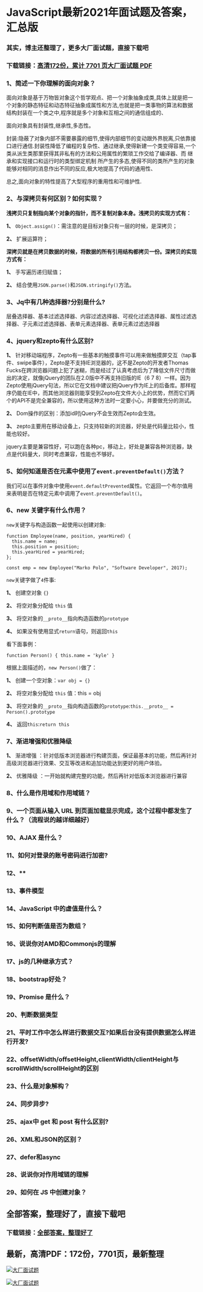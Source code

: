 # JavaScript最新2021年面试题及答案，汇总版

### 其实，博主还整理了，更多大厂面试题，直接下载吧

### 下载链接：[高清172份，累计 7701 页大厂面试题  PDF](https://github.com/souyunku/DevBooks/blob/master/docs/index.md)



### 1、简述一下你理解的面向对象？

面向对象是基于万物皆对象这个哲学观点、把一个对象抽象成类,具体上就是把一个对象的静态特征和动态特征抽象成属性和方法,也就是把一类事物的算法和数据结构封装在一个类之中,程序就是多个对象和互相之间的通信组成的、

面向对象具有封装性,继承性,多态性。

封装:隐蔽了对象内部不需要暴露的细节,使得内部细节的变动跟外界脱离,只依靠接口进行通信.封装性降低了编程的复杂性、通过继承,使得新建一个类变得容易,一个类从派生类那里获得其非私有的方法和公用属性的繁琐工作交给了编译器、而 继承和实现接口和运行时的类型绑定机制 所产生的多态,使得不同的类所产生的对象能够对相同的消息作出不同的反应,极大地提高了代码的通用性、

总之,面向对象的特性提高了大型程序的重用性和可维护性.


### 2、与深拷贝有何区别？如何实现？

**浅拷贝只复制指向某个对象的指针，而不复制对象本身。浅拷贝的实现方式有：**

**1、** `Object.assign()`：需注意的是目标对象只有一层的时候，是深拷贝；

**2、** 扩展运算符；

**深拷贝就是在拷贝数据的时候，将数据的所有引用结构都拷贝一份。深拷贝的实现方式有：**

**1、** 手写遍历递归赋值；

**2、** 结合使用`JSON.parse()`和`JSON.stringify()`方法。


### 3、Jq中有几种选择器?分别是什么?

层叠选择器、基本过滤选择器、内容过滤选择器、可视化过滤选择器、属性过滤选择器、子元素过滤选择器、表单元素选择器、表单元素过滤选择器


### 4、jquery和zepto有什么区别?

**1、** 针对移动端程序，Zepto有一些基本的触摸事件可以用来做触摸屏交互（tap事件、swipe事件），Zepto是不支持IE浏览器的，这不是Zepto的开发者Thomas Fucks在跨浏览器问题上犯了迷糊，而是经过了认真考虑后为了降低文件尺寸而做出的决定，就像jQuery的团队在2.0版中不再支持旧版的IE（6 7 8）一样。因为Zepto使用jQuery句法，所以它在文档中建议把jQuery作为IE上的后备库。那样程序仍能在IE中，而其他浏览器则能享受到Zepto在文件大小上的优势，然而它们两个的API不是完全兼容的，所以使用这种方法时一定要小心，并要做充分的测试。

**2、** Dom操作的区别：添加id时jQuery不会生效而Zepto会生效。

**3、** zepto主要用在移动设备上，只支持较新的浏览器，好处是代码量比较小，性能也较好。

jquery主要是兼容性好，可以跑在各种pc，移动上，好处是兼容各种浏览器，缺点是代码量大，同时考虑兼容，性能也不够好。


### 5、如何知道是否在元素中使用了`event.preventDefault()`方法？

我们可以在事件对象中使用`event.defaultPrevented`属性。它返回一个布尔值用来表明是否在特定元素中调用了`event.preventDefault()`。


### 6、new 关键字有什么作用？

`new`关键字与构造函数一起使用以创建对象:

```
function Employee(name, position, yearHired) {
  this.name = name;
  this.position = position;
  this.yearHired = yearHired;
};

const emp = new Employee("Marko Polo", "Software Developer", 2017);
```

`new`关键字做了`4`件事:

**1、** 创建空对象 `{}`

**2、** 将空对象分配给 `this` 值

**3、** 将空对象的`__proto__`指向构造函数的`prototype`

**4、** 如果没有使用显式`return`语句，则返回`this`

看下面事例：

`function Person() { this.name = 'kyle' }`

根据上面描述的，`new Person()`做了：

**1、** 创建一个空对象：`var obj = {}`

**2、** 将空对象分配给 `this` 值：this = obj

**3、** 将空对象的`__proto__`指向构造函数的`prototype`:`this.__proto__ = Person().prototype`

**4、** 返回`this`:`return this`



### 7、渐进增强和优雅降级

**1、** 渐进增强 ：针对低版本浏览器进行构建页面，保证最基本的功能，然后再针对高级浏览器进行效果、交互等改进和追加功能达到更好的用户体验。

**2、** 优雅降级 ：一开始就构建完整的功能，然后再针对低版本浏览器进行兼容


### 8、什么是作用域和作用域链？
### 9、一个页面从输入 URL 到页面加载显示完成，这个过程中都发生了什么？（流程说的越详细越好）
### 10、AJAX 是什么？
### 11、如何对登录的账号密码进行加密?
### 12、**
### 13、事件模型
### 14、JavaScript 中的虚值是什么？
### 15、如何判断值是否为数组？
### 16、说说你对AMD和Commonjs的理解
### 17、js的几种继承方式？
### 18、bootstrap好处？
### 19、Promise 是什么？
### 20、判断数据类型
### 21、平时工作中怎么样进行数据交互?如果后台没有提供数据怎么样进行开发?
### 22、offsetWidth/offsetHeight,clientWidth/clientHeight与scrollWidth/scrollHeight的区别
### 23、什么是对象解构？
### 24、同步异步?
### 25、ajax中 get 和 post 有什么区别?
### 26、XML和JSON的区别？
### 27、defer和async
### 28、说说你对作用域链的理解
### 29、如何在 JS 中创建对象？




## 全部答案，整理好了，直接下载吧

### 下载链接：[全部答案，整理好了](https://www.souyunku.com/wp-content/uploads/weixin/githup-weixin-2.png)




## 最新，高清PDF：172份，7701页，最新整理

[![大厂面试题](https://www.souyunku.com/wp-content/uploads/weixin/mst.png "架构师专栏")](https://www.souyunku.com/wp-content/uploads/weixin/githup-weixin.png "架构师专栏")

[![大厂面试题](https://www.souyunku.com/wp-content/uploads/weixin/githup-weixin.png "架构师专栏")](https://www.souyunku.com/wp-content/uploads/weixin/githup-weixin.png "架构师专栏")
